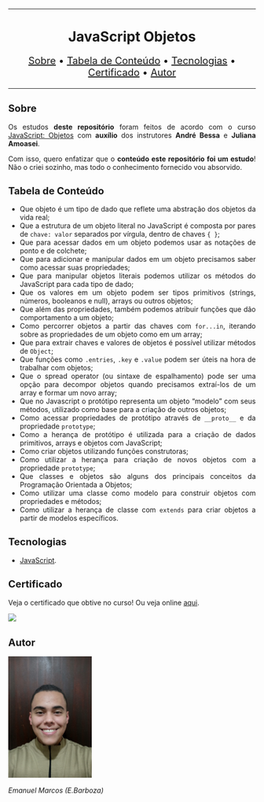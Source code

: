 <hr>

<main>
    <h1 align="center">JavaScript Objetos</h1>
    <p align="center" style="font-size: 1.25rem;">
        <a href="#sobre">Sobre</a> •
        <a href="#tabela-de-conteudo">Tabela de Conteúdo</a> •
        <a href="#tecnologias">Tecnologias</a> •
        <a href="#certificado">Certificado</a> •
        <a href="#autor">Autor</a>
    </p>
</main>

<hr>

<section id="sobre">
    <h2 style="font-size: 1.25rem;">Sobre</h2>
    <p style="text-align: justify;">Os estudos <b>deste repositório</b> foram feitos de acordo com o curso <a href="https://cursos.alura.com.br/course/fundamentos-javascript-objetos">JavaScript: Objetos</a> com <b>auxílio</b> dos instrutores <b>André Bessa</b> e <b>Juliana Amoasei</b>.</p>
    <p style="text-align: justify;">Com isso, quero enfatizar que o <b>conteúdo este repositório foi um estudo</b>! Não o criei sozinho, mas todo o conhecimento fornecido vou absorvido.</p>
</section>

<section id="tabela-de-conteudo">
    <h2 style="font-size: 1.25rem;">Tabela de Conteúdo</h2>
    <ul style="text-align: justify;">
        <li>Que objeto é um tipo de dado que reflete uma abstração dos objetos da vida real;</li>
        <li>Que a estrutura de um objeto literal no JavaScript é composta por pares de <code>chave: valor</code> separados por vírgula, dentro de chaves <code>{ }</code>;</li>
        <li>Que para acessar dados em um objeto podemos usar as notações de ponto e de colchete;</li>
        <li>Que para adicionar e manipular dados em um objeto precisamos saber como acessar suas propriedades;</li>
        <li>Que para manipular objetos literais podemos utilizar os métodos do JavaScript para cada tipo de dado;</li>
        <li>Que os valores em um objeto podem ser tipos primitivos (strings, números, booleanos e null), arrays ou outros objetos;</li>
        <li>Que além das propriedades, também podemos atribuir funções que dão comportamento a um objeto;</li>
        <li>Como percorrer objetos a partir das chaves com <code>for...in</code>, iterando sobre as propriedades de um objeto como em um array;</li>
        <li>Que para extrair chaves e valores de objetos é possível utilizar métodos de <code>Object</code>;</li>
        <li>Que funções como <code>.entries</code>, <code>.key</code> e <code>.value</code> podem ser úteis na hora de trabalhar com objetos;</li>
        <li>Que o spread operator (ou sintaxe de espalhamento) pode ser uma opção para decompor objetos quando precisamos extraí-los de um array e formar um novo array;</li>
        <li>Que no Javascript o protótipo representa um objeto “modelo” com seus métodos, utilizado como base para a criação de outros objetos;</li>
        <li>Como acessar propriedades de protótipo através de <code>__proto__</code> e da propriedade <code>prototype</code>;</li>
        <li>Como a herança de protótipo é utilizada para a criação de dados primitivos, arrays e objetos com JavaScript;</li>
        <li>Como criar objetos utilizando funções construtoras;</li>
        <li>Como utilizar a herança para criação de novos objetos com a propriedade <code>prototype</code>;</li>
        <li>Que classes e objetos são alguns dos principais conceitos da Programação Orientada a Objetos;</li>
        <li>Como utilizar uma classe como modelo para construir objetos com propriedades e métodos;</li>
        <li>Como utilizar a herança de classe com <code>extends</code> para criar objetos a partir de modelos específicos.</li>
    </ul>
</section>

<section id="tecnologias">
    <h2 style="font-size: 1.25rem;">Tecnologias</h2>
    <ul>
        <li><a href="https://www.javascript.com/">JavaScript</a>.</li>
    </ul>
</section>

<section id="certificado">
    <h2 style="font-size: 1.25rem;">Certificado</h2>
    <p style="text-align: justify;">Veja o certificado que obtive no curso! Ou veja online <a href="https://cursos.alura.com.br/certificate/6fc47ba7-7bc2-4d7c-bab9-5b6e9fb2946c">aqui</a>.</p>
    <img src="Certificado de Conclusão JavaScript Objetos.jpg">
</section>

<section id="autor">
    <h2 style="font-size: 1.25rem;">Autor</h2>
    <img src="foto.jpg" width="170">
    <p style="text-align: justify;"><i>Emanuel Marcos (E.Barboza)<i></p>
</section>
